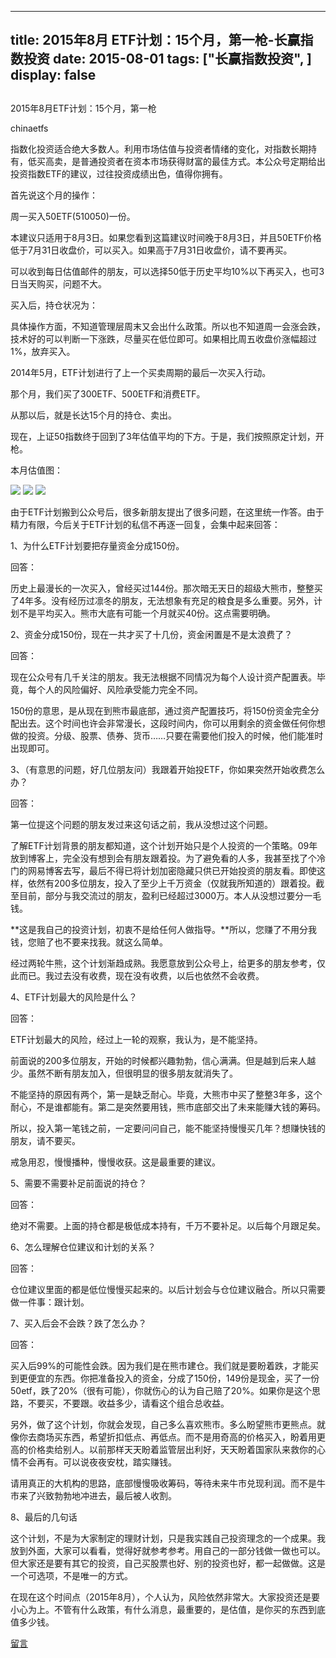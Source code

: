 
---
title:  2015年8月  ETF计划：15个月，第一枪-长赢指数投资
date: 2015-08-01
tags: ["长赢指数投资", ]
display: false
---


## 



2015年8月ETF计划：15个月，第一枪




chinaetfs




指数化投资适合绝大多数人。利用市场估值与投资者情绪的变化，对指数长期持有，低买高卖，是普通投资者在资本市场获得财富的最佳方式。本公众号定期给出投资指数ETF的建议，过往投资成绩出色，值得你拥有。


首先说这个月的操作：



周一买入50ETF(510050)一份。



本建议只适用于8月3日。如果您看到这篇建议时间晚于8月3日，并且50ETF价格低于7月31日收盘价，可以买入。如果高于7月31日收盘价，请不要再买。

可以收到每日估值邮件的朋友，可以选择50低于历史平均10%以下再买入，也可3日当天购买，问题不大。





买入后，持仓状况为：









具体操作方面，不知道管理层周末又会出什么政策。所以也不知道周一会涨会跌，技术好的可以判断一下涨跌，尽量买在低位即可。如果相比周五收盘价涨幅超过1%，放弃买入。





2014年5月，ETF计划进行了上一个买卖周期的最后一次买入行动。



那个月，我们买了300ETF、500ETF和消费ETF。



从那以后，就是长达15个月的持仓、卖出。



现在，上证50指数终于回到了3年估值平均的下方。于是，我们按照原定计划，开枪。





本月估值图：



<img data-s="300,640" data-type="png" src="http://mmbiz.qpic.cn/mmbiz/SEPick5M9xjMZKxdkzocbNHDZDXycTntsBtUevaJibT4I5WNdRRe9W8Lrhn7G0EFklTewQv23miaFMPKh63yLYXXQ/0?wx_fmt=png" style="" data-ratio="0.6377952755905512" data-w=""/>

<img data-s="300,640" data-type="png" src="http://mmbiz.qpic.cn/mmbiz/SEPick5M9xjMZKxdkzocbNHDZDXycTnts52yjJI9JibibibYA6CVOjrs4Kiceib8ePjLw2hEsOwCSE3RZ4jqGeAlc2tQ/0?wx_fmt=png" style="" data-ratio="0.6338582677165354" data-w=""/>

<img data-s="300,640" data-type="png" src="http://mmbiz.qpic.cn/mmbiz/SEPick5M9xjMZKxdkzocbNHDZDXycTnts90BVBkibzkPgd90p9HtkaoT0coKPiaxuaV4x5VMl6XG1TLVUXqYaelJg/0?wx_fmt=png" style="" data-ratio="0.6161417322834646" data-w=""/>







由于ETF计划搬到公众号后，很多新朋友提出了很多问题，在这里统一作答。由于精力有限，今后关于ETF计划的私信不再逐一回复，会集中起来回答：



1、为什么ETF计划要把存量资金分成150份。

回答：

历史上最漫长的一次买入，曾经买过144份。那次暗无天日的超级大熊市，整整买了4年多。没有经历过凛冬的朋友，无法想象有充足的粮食是多么重要。另外，计划不是平均买入。熊市大底有可能一个月就买40份。这点需要明确。



2、资金分成150份，现在一共才买了十几份，资金闲置是不是太浪费了？

回答：

现在公众号有几千关注的朋友。我无法根据不同情况为每个人设计资产配置表。毕竟，每个人的风险偏好、风险承受能力完全不同。

150份的意思，是从现在到熊市最底部，通过资产配置技巧，将150份资金完全分配出去。这个时间也许会非常漫长，这段时间内，你可以用剩余的资金做任何你想做的投资。分级、股票、债券、货币……只要在需要他们投入的时候，他们能准时出现即可。



3、（有意思的问题，好几位朋友问）我跟着开始投ETF，你如果突然开始收费怎么办？

回答：

第一位提这个问题的朋友发过来这句话之前，我从没想过这个问题。

了解ETF计划背景的朋友都知道，这个计划开始只是个人投资的一个策略。09年放到博客上，完全没有想到会有朋友跟着投。为了避免看的人多，我甚至找了个冷门的网易博客去写，最后不得已将计划加密隐藏只供已开始投资的朋友看。即使这样，依然有200多位朋友，投入了至少上千万资金（仅就我所知道的）跟着投。截至目前，部分与我交流过的朋友，盈利已经超过3000万。本人从没想过要分一毛钱。

**这是我自己的投资计划，初衷不是给任何人做指导。**所以，您赚了不用分我钱，您赔了也不要来找我。就这么简单。

经过两轮牛熊，这个计划渐趋成熟。我愿意放到公众号上，给更多的朋友参考，仅此而已。我过去没有收费，现在没有收费，以后也依然不会收费。



4、ETF计划最大的风险是什么？

回答：

ETF计划最大的风险，经过上一轮的观察，我认为，是不能坚持。

前面说的200多位朋友，开始的时候都兴趣勃勃，信心满满。但是越到后来人越少。虽然不断有朋友加入，但很明显的很多朋友就消失了。

不能坚持的原因有两个，第一是缺乏耐心。毕竟，大熊市中买了整整3年多，这个耐心，不是谁都能有。第二是突然要用钱，熊市底部交出了未来能赚大钱的筹码。

所以，投入第一笔钱之前，一定要问问自己，能不能坚持慢慢买几年？想赚快钱的朋友，请不要买。

戒急用忍，慢慢播种，慢慢收获。这是最重要的建议。



5、需要不需要补足前面说的持仓？

回答：

绝对不需要。上面的持仓都是极低成本持有，千万不要补足。以后每个月跟足矣。



6、怎么理解仓位建议和计划的关系？

回答：

仓位建议里面的都是低位慢慢买起来的。以后计划会与仓位建议融合。所以只需要做一件事：跟计划。



7、买入后会不会跌？跌了怎么办？

回答：

买入后99%的可能性会跌。因为我们是在熊市建仓。我们就是要盼着跌，才能买到更便宜的东西。你把准备投入的资金，分成了150份，149份是现金，买了一份50etf，跌了20%（很有可能），你就伤心的认为自己赔了20%。如果你是这个思路，不要买，不要跟。收益多少，请看这个组合总收益。

另外，做了这个计划，你就会发现，自己多么喜欢熊市。多么盼望熊市更熊点。就像你去商场买东西，希望折扣低点、再低点。而不是用奇高的价格买入，盼着用更高的价格卖给别人。以前那样天天盼着监管层出利好，天天盼着国家队来救你的心情不会再有。可以说夜夜安枕，踏实赚钱。

请用真正的大机构的思路，底部慢慢吸收筹码，等待未来牛市兑现利润。而不是牛市来了兴致勃勃地冲进去，最后被人收割。



8、最后的几句话

这个计划，不是为大家制定的理财计划，只是我实践自己投资理念的一个成果。我放到外面，大家可以看看，觉得好就参考参考。用自己的一部分钱做一做也可以。但大家还是要有其它的投资，自己买股票也好、别的投资也好，都一起做做。这是一个可选项，不是唯一的方式。



在现在这个时间点（2015年8月），个人认为，风险依然非常大。大家投资还是要小心为上。不管有什么政策，有什么消息，最重要的，是估值，是你买的东西到底值多少钱。









[留言](javascript:;)


